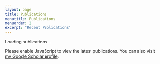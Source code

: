 ```yaml
---
layout: page
title: Publications
menutitle: Publications
menuorder: 2
excerpt: "Recent Publications"
---
```

<!-- [8] **Rui Xie**, Asad Ul Haq, Yunhua Fang, Linsen Ma, Sanchari Sen, Swagath Venkataramani, Liu Liu, Tong Zhang, "Breaking the HBM Bit Cost Barrier: Domain-Specific ECC for AI Inference Infrastructure", arXiv preprint arXiv:2507.02654 ([paper](https://arxiv.org/abs/2507.02654))

[7] **Rui Xie**, Asad Ul Haq, Linsen Ma, Yunhua Fang, Zirak Burzin Engineer, Liu Liu, Tong Zhang, "Reimagining Memory Access for LLM Inference: Compression-Aware Memory Controller Design", arXiv preprint ([paper](https://arxiv.org/abs/2503.18869))

[6] **Rui Xie**, Linsen Ma, Alex Zhong, Feng Chen, Tong Zhang, "ZipCache: A Hybrid-DRAM/SSD Cache with Built-in Transparent Compression", 10th International Symposium on Memory Systems ([paper](doc/ZipCache_v1-2.pdf)) ([slides](doc/2024-10-01-zipcache.pdf))

[5] **Rui Xie**, Asad Ul Haq, Linsen Ma, Krystal Sun, Sanchari Sen, Swagath Venkataramani, Liu Liu, Tong Zhang, "SmartQuant: CXL-based AI Model Store in Support of Runtime Configurable Weight Quantization", arXiv preprint ([paper](https://arxiv.org/abs/2407.15866))

[4] Linsen Ma, **Rui Xie**, Tong Zhang, "ZipKV: In-Memory Key-Value Store with Built-In Data Compression", 2023 International Symposium on Memory Management ([Link](https://dl.acm.org/doi/abs/10.1145/3591195.3595273))

[3] Ziyi Guan, Wenyong Zhou, Yuan Ren, **Rui Xie**, Hao Yu, Ngai Wong, "A Hardware-Aware Neural Architecture Search Pareto Front Exploration for In-Memory Computing," in Proc. 2022 IEEE 16th Int. Conf. Solid-State and Integrated Circuit Technology (ICSICT), Oct 2022 (Invited Paper)

[2] Yuan Ren, Wenyong Zhou, Ziyi Guan, **Rui Xie**, Quan Chen, Hao Yu, Ngai Wong, "XMAS: An Efficient Customizable Flow for Crossbarred-Memristor Architecture Search", 59th Design Automation Conference Engineering Track ([Link](https://59dac.conference-program.com/presentation/?id=ETPOST157&sess=sess187))

[1] **Rui Xie**, Mingyang Song, Junzhuo Zhou, Jie Mei, Quan Chen, "A Fast Method for Steady-State Memristor Crossbar Array Circuit Simulation", 2021 IEEE International Conference on Integrated Circuits Technologies and Applications ([Link](https://ieeexplore.ieee.org/document/9661817))
 -->

<div id="publications-list">
  <p>Loading publications...</p>
  <noscript>
    <p>Please enable JavaScript to view the latest publications. You can also visit <a href="https://scholar.google.com/citations?user=kFFMzkQAAAAJ&hl=en&sortby=pubdate" target="_blank" rel="noopener">my Google Scholar profile</a>.</p>
  </noscript>
  </div>

<script src="/assets/js/publications.js"></script>
<script>
  document.addEventListener('DOMContentLoaded', function () {
    // Load a larger list on the dedicated Publications page
    if (typeof loadScholarPublications === 'function') {
      loadScholarPublications({
        userId: 'kFFMzkQAAAAJ',
        targetId: 'publications-list',
        maxItems: 50
      });
    } else {
      var t = document.getElementById('publications-list');
      if (t) t.innerHTML = '<p>Unable to load publications. <a href="https://scholar.google.com/citations?user=kFFMzkQAAAAJ&hl=en&sortby=pubdate" target="_blank" rel="noopener">View on Google Scholar</a>.</p>';
    }
  });
</script>
